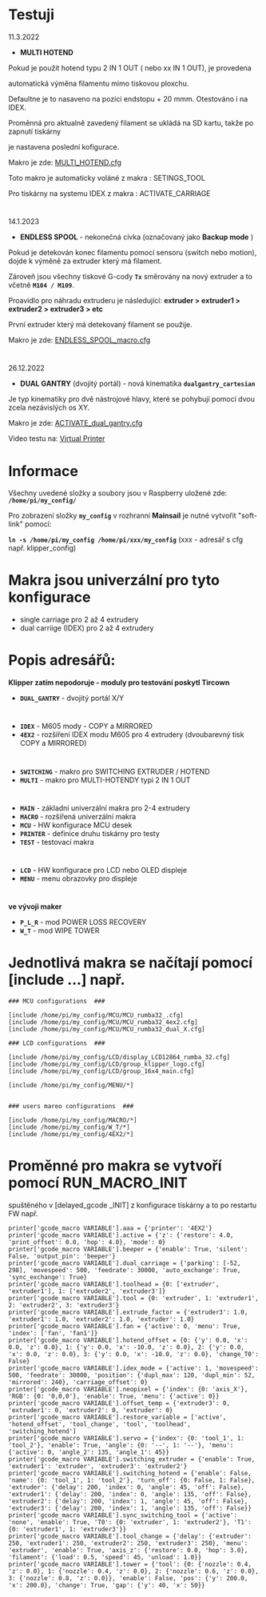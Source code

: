 # Testuji 


11.3.2022

- **MULTI HOTEND** 

 Pokud je použit hotend typu 2 IN 1 OUT ( nebo xx IN 1 OUT), je provedena 

 automatická výměna filamentu mimo tiskovou ploxchu.

 Defaultne je to nasaveno na pozici endstopu + 20 mmm. Otestováno i na IDEX.
 
 Proměnná pro aktualně zavedený filament se ukládá na SD kartu, takže po zapnutí tiskárny
 
 je nastavena poslední kofigurace.

 Makro je zde: [MULTI_HOTEND.cfg](https://github.com/DrumClock/my_config/blob/main/MULTI/MULTI_HOTEND.cfg)

 Toto makro je automaticky voláné z makra : SETINGS_TOOL
 
 Pro tiskárny na systemu IDEX z makra : ACTIVATE_CARRIAGE 
 
 #

14.1.2023

- **ENDLESS SPOOL** - nekonečná cívka (označovaný jako **Backup mode** )

 Pokud je detekován konec filamentu pomocí sensoru (switch nebo motion), dojde k výměně za extruder který má filament.
  
 Zároveň jsou všechny tiskové G-cody  **`Tx`** směrovány na nový extruder a to včetně  **`M104 / M109`**.
 
 Proavidlo pro náhradu extruderu je následující:  **extruder > extruder1 > extruder2 > extruder3 > etc**
 
 První extruder který má detekovaný filament se použije.
 
 Makro je zde: [ENDLESS_SPOOL_macro.cfg](https://github.com/DrumClock/my_config/blob/main/MACRO/ENDLESS_SPOOL_macro.cfg)
  
#

26.12.2022

- **DUAL GANTRY** (dvojitý portál) - nová kinematika  **`dualgantry_cartesian`** 

 Je typ kinematiky pro dvě nástrojové hlavy, které se pohybují pomocí dvou zcela nezávislých os XY.
  
 Makro je zde: [ACTIVATE_dual_gantry.cfg](https://github.com/DrumClock/my_config/blob/main/DUAL_GANTRY/ACTIVATE_dual_gantry.cfg)
    
 Video testu na: [Virtual Printer](https://youtu.be/5AJfQ59xB38)

# Informace

Všechny uvedené složky a soubory jsou v Raspberry uložené zde:  **`/home/pi/my_config/`**

Pro zobrazení složky **`my_config`** v rozhranní **Mainsail** je nutné vytvořit "soft-link" pomocí:

**` ln -s /home/pi/my_config /home/pi/xxx/my_config `**   (xxx - adresář s cfg např. klipper_config)

# Makra jsou univerzální pro tyto konfigurace

- single carriage pro 2 až 4 extrudery
- dual carriige (IDEX) pro 2 až 4 extrudery

# Popis adresářů:
**Klipper zatím nepodoruje - moduly pro testování poskytl Tircown**
- **`DUAL_GANTRY`**   - dvojitý portál X/Y  
#
- **`IDEX`**          - M605 mody - COPY a MIRRORED 
- **`4EX2`**          - rozšíření IDEX modu M605 pro 4 extrudery (dvoubarevný tisk COPY a MIRRORED)
#
- **`SWITCHING`**      - makro pro SWITCHING EXTRUDER / HOTEND  
- **`MULTI`**          - makro pro MULTI-HOTENDY typi 2 IN 1 OUT
#
- **`MAIN`**          - základní univerzální makra pro 2-4 extrudery 
- **`MACRO`**         - rozšířená univerzální makra  
- **`MCU`**           - HW konfigurace MCU desek
- **`PRINTER`**       - definice druhu tiskárny pro testy
- **`TEST`**          - testovací makra
#
- **`LCD`**           - HW konfigurace pro LCD nebo OLED displeje 
- **`MENU`**          - menu obrazovky pro displeje
#
**ve vývoji maker**
- **`P_L_R`**         - mod POWER LOSS RECOVERY  
- **`W_T`**           - mod WIPE TOWER 

# Jednotlivá makra se načítají pomocí [include ...] např.

```
### MCU configurations  ###

[include /home/pi/my_config/MCU/MCU_rumba32_.cfg]
[include /home/pi/my_config/MCU/MCU_rumba32_4ex2.cfg]
[include /home/pi/my_config/MCU/MCU_rumba32_dual_X.cfg]

### LCD configurations  ###

[include /home/pi/my_config/LCD/display_LCD12864_rumba_32.cfg]
[include /home/pi/my_config/LCD/group_klipper_logo.cfg]
[include /home/pi/my_config/LCD/group_16x4_main.cfg]

[include /home/pi/my_config/MENU/*]


### users mareo configurations  ###

[include /home/pi/my_config/MACRO/*]
[include /home/pi/my_config/W_T/*]
[include /home/pi/my_config/4EX2/*]
```

# Proměnné pro makra se vytvoří pomocí RUN_MACRO_INIT 
spuštěného v [delayed_gcode _INIT] z konfigurace tiskárny a to po restartu FW např.

```
printer['gcode_macro VARIABLE'].aaa = {'printer': '4EX2'}
printer['gcode_macro VARIABLE'].active = {'z': {'restore': 4.0, 'print_offset': 0.0, 'hop': 4.0}, 'mode': 0}
printer['gcode_macro VARIABLE'].beeper = {'enable': True, 'silent': False, 'output_pin': 'beeper'}
printer['gcode_macro VARIABLE'].dual_carriage = {'parking': [-52, 298], 'movespeed': 500, 'feedrate': 30000, 'auto_exchange': True, 'sync_exchange': True}
printer['gcode_macro VARIABLE'].toolhead = {0: ['extruder', 'extruder1'], 1: ['extruder2', 'extruder3']}
printer['gcode_macro VARIABLE'].tool = {0: 'extruder', 1: 'extruder1', 2: 'extruder2', 3: 'extruder3'}
printer['gcode_macro VARIABLE'].extrude_factor = {'extruder3': 1.0, 'extruder1': 1.0, 'extruder2': 1.0, 'extruder': 1.0}
printer['gcode_macro VARIABLE'].fan = {'active': 0, 'menu': True, 'index': ['fan', 'fan1']}
printer['gcode_macro VARIABLE'].hotend_offset = {0: {'y': 0.0, 'x': 0.0, 'z': 0.0}, 1: {'y': 0.0, 'x': -10.0, 'z': 0.0}, 2: {'y': 0.0, 'x': 0.0, 'z': 0.0}, 3: {'y': 0.0, 'x': -10.0, 'z': 0.0}, 'change_T0': False}
printer['gcode_macro VARIABLE'].idex_mode = {'active': 1, 'movespeed': 500, 'feedrate': 30000, 'position': {'dupl_max': 120, 'dupl_min': 52, 'mirrored': 240}, 'carriage_offset': 0}
printer['gcode_macro VARIABLE'].neopixel = {'index': {0: 'axis_X'}, 'RGB': {0: '0,0,0'}, 'enable': True, 'menu': {'active': 0}}
printer['gcode_macro VARIABLE'].offset_temp = {'extruder3': 0, 'extruder1': 0, 'extruder2': 0, 'extruder': 0}
printer['gcode_macro VARIABLE'].restore_variable = ['active', 'hotend_offset', 'tool_change', 'tool', 'toolhead', 'switching_hotend']
printer['gcode_macro VARIABLE'].servo = {'index': {0: 'tool_1', 1: 'tool_2'}, 'enable': True, 'angle': {0: '--', 1: '--'}, 'menu': {'active': 0, 'angle_2': 135, 'angle_1': 45}}
printer['gcode_macro VARIABLE'].switching_extruder = {'enable': True, 'extruder1': 'extruder', 'extruder3': 'extruder2'}
printer['gcode_macro VARIABLE'].switching_hotend = {'enable': False, 'name': {0: 'tool_1', 1: 'tool_2'}, 'turn_off': {0: False, 1: False}, 'extruder': {'delay': 200, 'index': 0, 'angle': 45, 'off': False}, 'extruder1': {'delay': 200, 'index': 0, 'angle': 135, 'off': False}, 'extruder2': {'delay': 200, 'index': 1, 'angle': 45, 'off': False}, 'extruder3': {'delay': 200, 'index': 1, 'angle': 135, 'off': False}}
printer['gcode_macro VARIABLE'].sync_switching_tool = {'active': 'none', 'enable': True, 'T0': {0: 'extruder', 1: 'extruder2'}, 'T1': {0: 'extruder1', 1: 'extruder3'}}
printer['gcode_macro VARIABLE'].tool_change = {'delay': {'extruder': 250, 'extruder1': 250, 'extruder2': 250, 'extruder3': 250}, 'menu': 'extruder', 'enable': True, 'axis_z': {'restore': 0.0, 'hop': 3.0}, 'filament': {'load': 0.5, 'speed': 45, 'unload': 1.0}}
printer['gcode_macro VARIABLE'].tower = {'tool': {0: {'nozzle': 0.4, 'z': 0.0}, 1: {'nozzle': 0.4, 'z': 0.0}, 2: {'nozzle': 0.6, 'z': 0.0}, 3: {'nozzle': 0.8, 'z': 0.0}}, 'enable': False, 'pos': {'y': 200.0, 'x': 200.0}, 'change': True, 'gap': {'y': 40, 'x': 50}}
```



#
